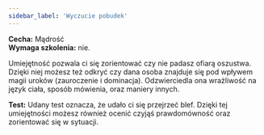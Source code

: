 ```yaml
---
sidebar_label: 'Wyczucie pobudek'
---
```


**Cecha:** Mądrość\
**Wymaga szkolenia:** nie.

Umiejętność pozwala ci się zorientować czy nie padasz ofiarą oszustwa. Dzięki niej możesz też odkryć czy dana osoba znajduje się pod wpływem magii uroków (zauroczenie i dominacja). Odzwierciedla ona wrażliwość na język ciała, sposób mówienia, oraz maniery innych.

**Test:** Udany test oznacza, że udało ci się przejrzeć blef. Dzięki tej umiejętności możesz również ocenić czyjąś prawdomówność oraz zorientować się w sytuacji.